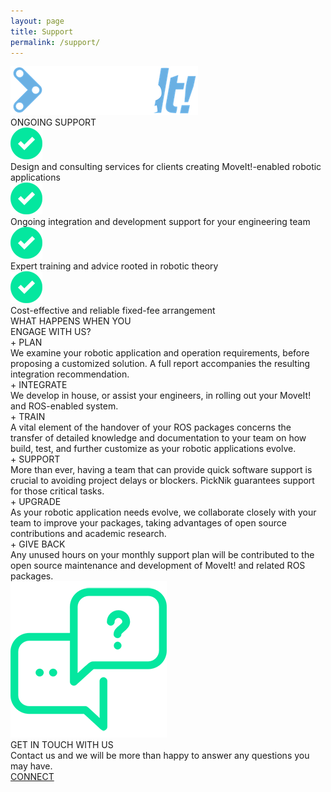 ```yaml
---
layout: page
title: Support
permalink: /support/
---
```

<div class="sppHero">
    <div class="sppWrap">
        <div class="sppHeroTitle"> <img id="moveit-logo-black" src="../images/moveit-logo-black.png"> </div>
        <div class="sppHeroSubTitle">ONGOING SUPPORT</div>
        <div class="sppLine"></div>
        <div class="sppRow">
            <div class="sppCol1"><img class="sppArrow" src="../images/support-check.png"></div>
            <div class="sppCol2">
                <div class="sppText">Design and consulting services for clients creating MoveIt!-enabled robotic applications</div>
                <div class="margspp"></div>
            </div>
        </div>
        <div class="sppRow">
            <div class="sppCol1"><img class="sppArrow" src="../images/support-check.png"></div>
            <div class="sppCol2">
                <div class="sppText">Ongoing integration and development support for your engineering team</div>
                <div class="margspp"></div>
            </div>
        </div>
        <div class="sppRow">
            <div class="sppCol1"><img class="sppArrow" src="../images/support-check.png"></div>
            <div class="sppCol2">
                <div class="sppText">Expert training and advice rooted in robotic theory</div>
            </div>
        </div>
        <div class="sppRow">
            <div class="sppCol1"><img class="sppArrow" src="../images/support-check.png"></div>
            <div class="sppCol2">
                <div class="sppText">Cost-effective and reliable fixed-fee arrangement</div>
            </div>
        </div>
    </div>
</div>
<div class="sppEngage">
    <div class="sppEngageWrap">
        <div class="sppEngageTitle">WHAT HAPPENS WHEN YOU
            <BR>ENGAGE WITH US?</div>
        <div class="line"></div>
        <div class="sppEngageRow">
            <div class="sppEngageCol1">
                <div class="sppEngageSubTitle">+ PLAN</div>
                <div class="sppEngageSubText">We examine your robotic application and operation requirements, before proposing a customized solution. A full report accompanies the resulting integration recommendation.</div>
            </div>
            <div class="sppEngageCol2">
                <div class="sppEngageSubTitle">+ INTEGRATE</div>
                <div class="sppEngageSubText">We develop in house, or assist your engineers, in rolling out your MoveIt! and ROS-enabled system.</div>
            </div>
        </div>
        <div class="sppEngageRow1">
            <div class="sppEngageCol1">
                <div class="sppEngageSubTitle">+ TRAIN</div>
                <div class="sppEngageSubText">A vital element of the handover of your ROS packages concerns the transfer of detailed knowledge and documentation to your team on how build, test, and further customize as your robotic applications evolve.</div>
            </div>
            <div class="sppEngageCol2">
                <div class="sppEngageSubTitle">+ SUPPORT</div>
                <div class="sppEngageSubText">More than ever, having a team that can provide quick software support is crucial to avoiding project delays or blockers. PickNik guarantees support for those critical tasks.</div>
            </div>
        </div>
        <div class="sppEngageRow1">
            <div class="sppEngageCol1">
                <div class="sppEngageSubTitle">+ UPGRADE</div>
                <div class="sppEngageSubText">As your robotic application needs evolve, we collaborate closely with your team to improve your packages, taking advantages of open source contributions and academic research.</div>
            </div>
            <div class="sppEngageCol2">
                <div class="sppEngageSubTitle">+ GIVE BACK</div>
                <div class="sppEngageSubText">Any unused hours on your monthly support plan will be contributed to the open source maintenance and development of MoveIt! and related ROS packages.</div>
            </div>
        </div>
    </div>
</div>
<div class="ctaSupport">
    <img src="../images/cta-support.png" class="ctaIcon">
    <div class="ctaText">GET IN TOUCH WITH US</div>
    <div class="ctaSubText">Contact us and we will be more than happy to answer any questions you may have.</div>
    <a href="{{site.baseurl}}/connect">
        <div class="ctaButton">CONNECT</div>
    </a>
</div>
